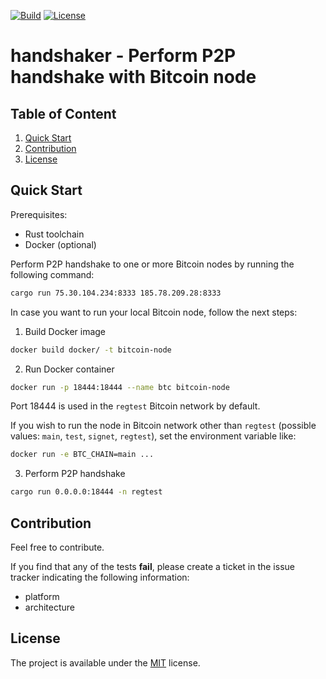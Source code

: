 [![Build](https://github.com/m-peko/handshaker/actions/workflows/ci.yml/badge.svg)](https://github.com/m-peko/handshaker/actions/workflows/ci.yml)
[![License](https://img.shields.io/badge/license-MIT-blue)](https://opensource.org/licenses/mit)

handshaker - Perform P2P handshake with Bitcoin node
====================================================

Table of Content
----------------

1. [Quick Start](#quick-start)
2. [Contribution](#contribution)
3. [License](#license)

Quick Start
-----------

Prerequisites:

- Rust toolchain
- Docker (optional)

Perform P2P handshake to one or more Bitcoin nodes by running the following command:

```bash
cargo run 75.30.104.234:8333 185.78.209.28:8333
```

In case you want to run your local Bitcoin node, follow the next steps:

1. Build Docker image

```bash
docker build docker/ -t bitcoin-node
```

2. Run Docker container

```bash
docker run -p 18444:18444 --name btc bitcoin-node
```

Port 18444 is used in the `regtest` Bitcoin network by default.

If you wish to run the node in Bitcoin network other than `regtest` (possible values:
`main`, `test`, `signet`, `regtest`), set the environment variable like:

```bash
docker run -e BTC_CHAIN=main ...
```

3. Perform P2P handshake

```bash
cargo run 0.0.0.0:18444 -n regtest
```

Contribution
------------

Feel free to contribute.

If you find that any of the tests **fail**, please create a ticket in the issue tracker indicating the following information:

* platform
* architecture

License
-------

The project is available under the [MIT](https://opensource.org/licenses/MIT) license.
